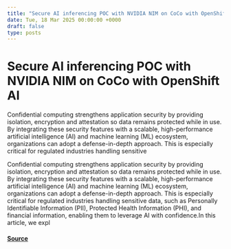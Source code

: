 ```yaml
---
title: "Secure AI inferencing POC with NVIDIA NIM on CoCo with OpenShift AI"
date: Tue, 18 Mar 2025 00:00:00 +0000
draft: false
type: posts
---
```

# Secure AI inferencing POC with NVIDIA NIM on CoCo with OpenShift AI





Confidential computing strengthens application security by providing isolation, encryption and attestation so data remains protected while in use. By integrating these security features with a scalable, high-performance artificial intelligence (AI) and machine learning (ML) ecosystem, organizations can adopt a defense-in-depth approach. This is especially critical for regulated industries handling sensitive

Confidential computing strengthens application security by providing isolation, encryption and attestation so data remains protected while in use. By integrating these security features with a scalable, high-performance artificial intelligence (AI) and machine learning (ML) ecosystem, organizations can adopt a defense-in-depth approach. This is especially critical for regulated industries handling sensitive data, such as Personally Identifiable Information (PII), Protected Health Information (PHI), and financial information, enabling them to leverage AI with confidence.In this article, we expl

#### [Source](https://www.redhat.com/en/blog/secure-ai-inferencing-poc-nvidia-nim-coco-openshift-ai)

